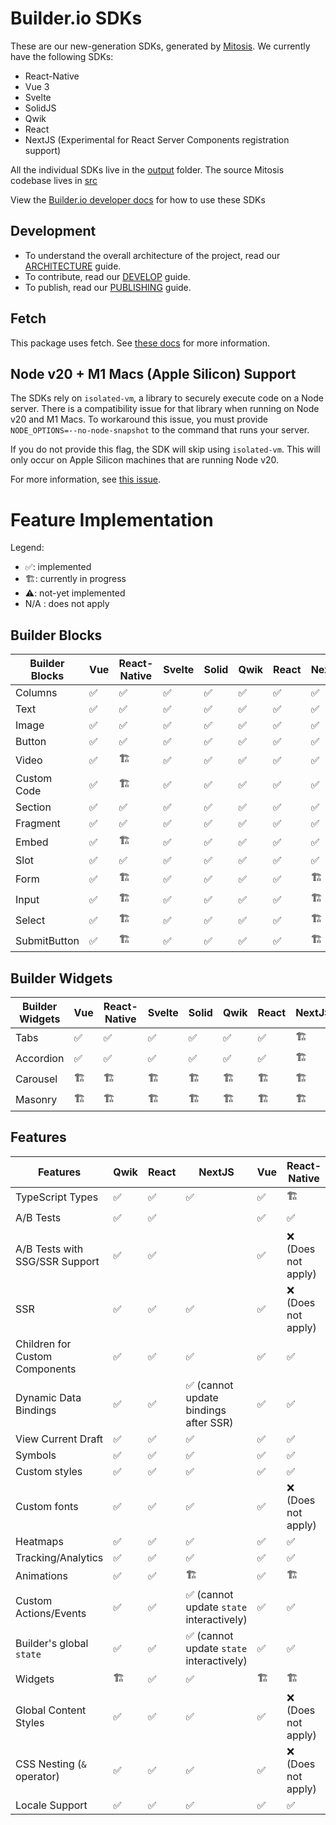 # Builder.io SDKs

These are our new-generation SDKs, generated by [Mitosis](https://github.com/BuilderIO/mitosis). We currently have the following SDKs:

- React-Native
- Vue 3
- Svelte
- SolidJS
- Qwik
- React
- NextJS (Experimental for React Server Components registration support)

All the individual SDKs live in the [output](./output/) folder. The source Mitosis codebase lives in [src](./src/)

View the [Builder.io developer docs](https://www.builder.io/c/docs/developers) for how to use these SDKs

## Development

- To understand the overall architecture of the project, read our [ARCHITECTURE](./docs/ARCHITECTURE.md) guide.
- To contribute, read our [DEVELOP](./docs/DEVELOP.md) guide.
- To publish, read our [PUBLISHING](./docs/PUBLISHING.md) guide.

## Fetch

This package uses fetch. See [these docs](https://github.com/BuilderIO/this-package-uses-fetch/blob/main/README.md) for more information.

## Node v20 + M1 Macs (Apple Silicon) Support

The SDKs rely on `isolated-vm`, a library to securely execute code on a Node server. There is a compatibility issue for that library when running on Node v20 and M1 Macs. To workaround this issue, you must provide `NODE_OPTIONS=--no-node-snapshot` to the command that runs your server.

If you do not provide this flag, the SDK will skip using `isolated-vm`. This will only occur on Apple Silicon machines that are running Node v20.

For more information, see [this issue](https://github.com/laverdet/isolated-vm/issues/424#issuecomment-1864629126).

# Feature Implementation

Legend:

- ✅: implemented
- 🏗: currently in progress
- ⚠️: not-yet implemented
- N/A : does not apply

## Builder Blocks

| Builder Blocks | Vue | React-Native | Svelte | Solid | Qwik | React | NextJS | Angular |
| -------------- | --- | ------------ | ------ | ----- | ---- | ----- | ------ | ------- |
| Columns        | ✅  | ✅           | ✅     | ✅    | ✅   | ✅    | ✅     | ✅      |
| Text           | ✅  | ✅           | ✅     | ✅    | ✅   | ✅    | ✅     | ✅      |
| Image          | ✅  | ✅           | ✅     | ✅    | ✅   | ✅    | ✅     | ✅      |
| Button         | ✅  | ✅           | ✅     | ✅    | ✅   | ✅    | ✅     | ✅      |
| Video          | ✅  | 🏗           | ✅     | ✅    | ✅   | ✅    | ✅     | ✅      |
| Custom Code    | ✅  | 🏗           | ✅     | ✅    | ✅   | ✅    | ✅     | ✅      |
| Section        | ✅  | ✅           | ✅     | ✅    | ✅   | ✅    | ✅     | ✅      |
| Fragment       | ✅  | ✅           | ✅     | ✅    | ✅   | ✅    | ✅     | ✅      |
| Embed          | ✅  | 🏗           | ✅     | ✅    | ✅   | ✅    | ✅     | 🏗️      |
| Slot           | ✅  | ✅           | ✅     | ✅    | ✅   | ✅    | ✅     | ✅      |
| Form           | ✅  | 🏗           | ✅     | ✅    | ✅   | ✅    | 🏗️     | 🏗️      |
| Input          | ✅  | 🏗           | ✅     | ✅    | ✅   | ✅    | 🏗️     | 🏗️      |
| Select         | ✅  | 🏗           | ✅     | ✅    | ✅   | ✅    | 🏗️     | 🏗️      |
| SubmitButton   | ✅  | 🏗           | ✅     | ✅    | ✅   | ✅    | 🏗️     | 🏗️      |

## Builder Widgets

| Builder Widgets | Vue | React-Native | Svelte | Solid | Qwik | React | NextJS | Angular |
| --------------- | --- | ------------ | ------ | ----- | ---- | ----- | ------ | ------- |
| Tabs            | ✅  | ✅           | ✅     | ✅    | ✅   | ✅    | 🏗     | 🏗      |
| Accordion       | ✅  | ✅           | ✅     | ✅    | ✅   | ✅    | 🏗️     | 🏗      |
| Carousel        | 🏗  | 🏗           | 🏗     | 🏗    | 🏗   | 🏗    | 🏗️     | 🏗      |
| Masonry         | 🏗  | 🏗           | 🏗     | 🏗    | 🏗   | 🏗    | 🏗️     | 🏗      |

## Features

| Features                       | Qwik | React | NextJS                                   | Vue | React-Native        | Svelte | Solid | Angular | Details |
| ------------------------------ | ---- | ----- | ---------------------------------------- | --- | ------------------- | ------ | ----- | ------- | ------- |
| TypeScript Types               | ✅   | ✅    | ✅                                       | ✅  | 🏗                  | ✅     | 🏗    | ✅      |         |
| A/B Tests                      | ✅   | ✅    |                                          | ✅  | ✅                  | ✅     | ✅    | 🏗      |         |
| A/B Tests with SSG/SSR Support | ✅   | ✅    |                                          | ✅  | ❌ (Does not apply) | ✅     | ✅    | 🏗      |         |
| SSR                            | ✅   | ✅    | ✅                                       | ✅  | ❌ (Does not apply) | ✅     | ✅    | ✅      |         |
| Children for Custom Components | ✅   | ✅    | ✅                                       | ✅  | ✅                  | ✅     | ✅    | 🏗      |         |
| Dynamic Data Bindings          | ✅   | ✅    | ✅ (cannot update bindings after SSR)    | ✅  | ✅                  | ✅     | ✅    | ✅      |         |
| View Current Draft             | ✅   | ✅    | ✅                                       | ✅  | ✅                  | ✅     | ✅    | ✅      |         |
| Symbols                        | ✅   | ✅    | ✅                                       | ✅  | ✅                  | ✅     | ✅    | ✅      |         |
| Custom styles                  | ✅   | ✅    | ✅                                       | ✅  | ✅                  | ✅     | ✅    | ✅      |         |
| Custom fonts                   | ✅   | ✅    | ✅                                       | ✅  | ❌ (Does not apply) | ✅     | ✅    | ✅      |         |
| Heatmaps                       | ✅   | ✅    | ✅                                       | ✅  | ✅                  | ✅     | ✅    | ✅      |         |
| Tracking/Analytics             | ✅   | ✅    | ✅                                       | ✅  | ✅                  | ✅     | ✅    | ✅      |         |
| Animations                     | ✅   | ✅    | 🏗                                       | ✅  | 🏗                  | ✅     | ✅    | 🏗      |         |
| Custom Actions/Events          | ✅   | ✅    | ✅ (cannot update `state` interactively) | ✅  | ✅                  | ✅     | ✅    | ✅      |         |
| Builder's global `state`       | ✅   | ✅    | ✅ (cannot update `state` interactively) | ✅  | ✅                  | ✅     | ✅    | ✅      |         |
| Widgets                        | 🏗   | ✅    | ✅                                       | 🏗  | 🏗                  | 🏗     | 🏗    | 🏗      |         |
| Global Content Styles          | ✅   | ✅    | ✅                                       | ✅  | ❌ (Does not apply) | ✅     | ✅    | ✅      |         |
| CSS Nesting (`&` operator)     | ✅   | ✅    | ✅                                       | ✅  | ❌ (Does not apply) | ✅     | ✅    | ✅      |         |
| Locale Support                 | ✅   | ✅    | ✅                                       | ✅  | ✅                  | ✅     | ✅    | ✅      |         |
